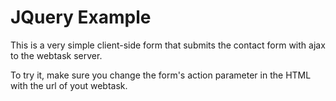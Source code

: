 # JQuery Example

This is a very simple client-side form that submits the contact form with ajax to the webtask server.

To try it, make sure you change the form's action parameter in the HTML with the url of yout webtask.
